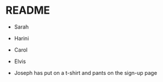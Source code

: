 # README

- Sarah

- Harini

- Carol

- Elvis

- Joseph has put on a t-shirt and pants on the sign-up page
